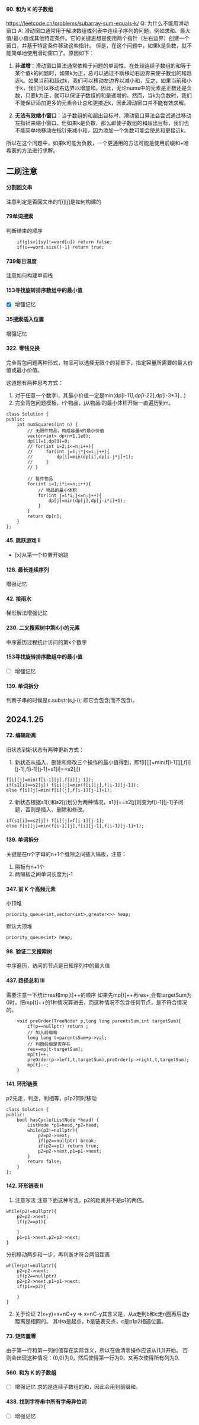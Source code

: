 #### 60. 和为 K 的子数组
https://leetcode.cn/problems/subarray-sum-equals-k/
Q: 为什么不能用滑动窗口
A: 滑动窗口通常用于解决数组或列表中连续子序列的问题，例如求和、最大值/最小值或其他特定条件。它的关键思想是使用两个指针（左右边界）创建一个窗口，并基于特定条件移动这些指针。
但是，在这个问题中，如果k是负数，就不能简单地使用滑动窗口了。原因如下：
1. **非递增**：滑动窗口算法通常依赖于问题的单调性。在处理连续子数组的和等于某个值k的问题时，如果k为正，总可以通过不断移动右边界来使子数组的和趋近k。如果当前和超过k，我们可以移动左边界以减小和，反之，如果当前和小于k，我们可以移动右边界以增加和。因此，无论nums中的元素是正数还是负数，只要k为正，就可以保证子数组的和是递增的。然而，当k为负数时，我们不能保证添加更多的元素会让总和更接近k，因此滑动窗口并不能有效求解。

2. **无法有效缩小窗口**：当子数组的和超出目标时，滑动窗口算法会尝试通过移动左指针来缩小窗口。但如果k是负数，那么即使子数组的和超出目标，我们也不能简单地移动左指针来减小和，因为添加一个负数可能会使总和更接近k。

所以在这个问题中，如果k可能为负数，一个更通用的方法可能是使用前缀和+哈希表的方法进行求解。

## 二刷注意

#### 分割回文串
注意判定是否回文串的f[i][j]是如何构建的

#### 79单词搜索
判断结束的顺序
```
    if(g[sx][sy]!=word[u]) return false;
    if(u==word.size()-1) return true;
```

#### 739每日温度
注意如何构建单调栈

#### 153寻找旋转排序数组中的最小值
- [x] 增强记忆

#### 35搜索插入位置
增强记忆

#### 322. 零钱兑换
完全背包问题两种形式，物品可以选择无限个的背景下，指定容量所需要的最大价值或最小价值。

这道题有两种思考方式：
1. 对于任意一个数字i，其最小价值一定是min(dp[i-1*1],dp[i-2*2],dp[i-3*3]...)
2. 完全背包问题模板，i个物品，j从物品i的最小体积开始一直遍历到m。
```
class Solution {
public:
    int numSquares(int n) {
        // 无限件物品，构成容量n的最小价值
        vector<int> dp(n+1,1e8);
        dp[1]=1,dp[0]=0;
        // for(int i=2;i<=n;i++){
        //     for(int j=1;j*j<=i;j++){
        //         dp[i]=min(dp[i],dp[i-j*j]+1);
        //     }
        // }

        // 每件物品
        for(int i=1;i*i<=n;i++){
            // 物品的最小体积
            for(int j=i*i;j<=n;j++){
                dp[j]=min(dp[j],dp[j-i*i]+1);
            }
        }
        return dp[n];
    }
};
```

#### 45. 跳跃游戏 II
- [x]从第一个位置开始跳

#### 128. 最长连续序列
增强记忆

#### 42. 接雨水
梯形解法增强记忆

#### 230. 二叉搜索树中第K小的元素
中序遍历过程统计访问的第k个数字

#### 153寻找旋转排序数组中的最小值
- [ ] 增强记忆

#### 139. 单词拆分
判断子串的时候是s.substr(s,j-i); 即它会包含j而不包含i。

## 2024.1.25
#### 72. 编辑距离
旧状态到新状态有两种更新方式：
1. 新状态从插入、删除和修改三个操作的最小值得到，即f[i][j]=min(f[i-1][j],f[i][j-1],f[i-1][j-1]+s1[i]==s2[j])
```
f[i][j]=min(f[i-1][j],f[i][j-1]);
if(s1[i]==s2[j]) f[i][j]=min(f[i][j],f[i-1][j-1]);
else f[i][j]=min(f[i][j],f[i-1][j-1]+1);
```
2. 新状态根据s1[i]和s2[j]划分为两种情况，s1[i]==s2[j]则变为f[i-1][j-1]子问题，否则是插入、删除和修改。
```
if(s1[i]==s2[j]) f[i][j]=f[i-1][j-1];
else f[i][j]=min(f[i-1][j],f[i][j-1],f[i-1][j-1]+1);
```

#### 139. 单词拆分
关键是在n个字母的n+1个缝隙之间插入隔板，注意：
1. 隔板有n+1个
2. 两隔板之间单词长度为j-1

#### 347. 前 K 个高频元素
小顶堆
```
priority_queue<int,vector<int>,greater<>> heap;
```
默认大顶堆
```
priority_queue<int> heap;
```

#### 98. 验证二叉搜索树
中序遍历，访问的节点是已知序列中的最大值

#### 437. 路径总和 III
需要注意一下统计res和mp[t]++的顺序
如果先mp[t]++再res+,会有targetSum为0时，把mp[t]++的1种情况算进去，而这种情况不包含任何节点，是不符合情况的。
```
    void preOrder(TreeNode* p,long long parentsSum,int targetSum){
        if(p==nullptr) return ;
        // 加入前缀和
        long long t=parentsSum+p->val;
        // 判断前缀是否存在
        res+=mp[t-targetSum];
        mp[t]++;
        preOrder(p->left,t,targetSum),preOrder(p->right,t,targetSum);
        mp[t]--;
    }
```

#### 141. 环形链表
p2先走，判空，判相等，p1p2同时移动
```
class Solution {
public:
    bool hasCycle(ListNode *head) {
        ListNode *p1=head,*p2=head;
        while(p2!=nullptr){
            p2=p2->next;
            if(p2==nullptr) break;
            if(p2==p1) return true;
            p2=p2->next,p1=p1->next;
        }
        return false;
    }
};
```

#### 142. 环形链表 II
1. 注意写法
注意下面这种写法，p2的距离并不是p1的两倍。
```
while(p2!=nullptr){
    p2=p2->next;
    if(p2==p1){

    }
    p1=p1->next,p2=p2->next;
}
```
分别移动两步和一步，再判断才符合两倍距离
```
while(p2!=nullptr){
    p2=p2->next;
    if(p2==nullptr)
    p2=p2->next,p1=p1->next;
    if(p1==p2){

    }
}
```
2. 关于论证
2(x+y)=x+nC+y => x=nC-y其含义是，从a走到b和c走n圈再后退y距离是相同的。
其中a是起点，b是链表交点，c是p1p2相遇位置。

#### 73. 矩阵置零
由于第一行和第一列的值存在实际含义，所以在做清零操作应该从(1,1)开始。
否则会出现这种情况：(0,0)为0，然后使得第一行为0，又再次使得所有列为0.

#### 560. 和为 K 的子数组
- [ ] 增强记忆
求的是连续子数组的和，因此会用到前缀和。

#### 438. 找到字符串中所有字母异位词
- [ ] 增强记忆